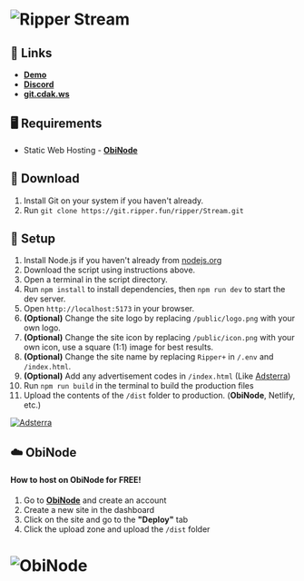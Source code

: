 # ![Ripper Stream](https://assets.lol/media/streaming-screenshot-1-2023-12-04.jpg)

## 🔗 Links
- **[Demo](https://rstream.cc)**
- **[Discord](https://ripper.fun/discord.html)**
- **[git.cdak.ws](https://git.cdak.ws)**

## 🖥️ Requirements
- Static Web Hosting - **[ObiNode](https://obinode.com)**

## 📂 Download

1. Install Git on your system if you haven't already.
2. Run `git clone https://git.ripper.fun/ripper/Stream.git`

## 🔧 Setup
1. Install Node.js if you haven't already from [nodejs.org](https://nodejs.org)
2. Download the script using instructions above.
3. Open a terminal in the script directory.
4. Run `npm install` to install dependencies, then `npm run dev` to start the dev server.
5. Open `http://localhost:5173` in your browser.
6. **(Optional)** Change the site logo by replacing `/public/logo.png` with your own logo.
7. **(Optional)** Change the site icon by replacing `/public/icon.png` with your own icon, use a square (1:1) image for best results.
8. **(Optional)** Change the site name by replacing `Ripper+` in `/.env` and `/index.html`.
9. **(Optional)** Add any advertisement codes in `/index.html` (Like [Adsterra](https://beta.publishers.adsterra.com/referral/PT87awEpeu))
10. Run `npm run build` in the terminal to build the production files
11. Upload the contents of the `/dist` folder to production. (**ObiNode**, Netlify, etc.)


[![Adsterra](https://landings-cdn.adsterratech.com/referralBanners/gif/468x60_adsterra_reff.gif)](https://beta.publishers.adsterra.com/referral/PT87awEpeu)


## ☁️ ObiNode
#### How to host on ObiNode for FREE!
1. Go to **[ObiNode](https://obinode.com)** and create an account
2. Create a new site in the dashboard
3. Click on the site and go to the **"Deploy"** tab
4. Click the upload zone and upload the `/dist` folder

# ![ObiNode](https://api.rypr.io/files/view/311303b6-8d68-4fed-8572-06810d7d2d9d/firefox_BirEYoDRdu.png)